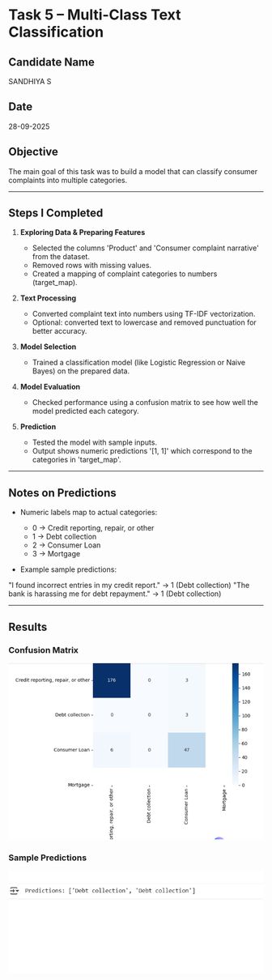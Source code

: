 # Task 5 – Multi-Class Text Classification

## Candidate Name
SANDHIYA S

## Date
28-09-2025

## Objective
The main goal of this task was to build a model that can classify consumer complaints into multiple categories.

---

## Steps I Completed

1. **Exploring Data & Preparing Features**  
   - Selected the columns 'Product' and 'Consumer complaint narrative' from the dataset.  
   - Removed rows with missing values.  
   - Created a mapping of complaint categories to numbers (target_map).

2. **Text Processing**  
   - Converted complaint text into numbers using TF-IDF vectorization.  
   - Optional: converted text to lowercase and removed punctuation for better accuracy.

3. **Model Selection**  
   - Trained a classification model (like Logistic Regression or Naive Bayes) on the prepared data.

4. **Model Evaluation**  
   - Checked performance using a confusion matrix to see how well the model predicted each category.  

5. **Prediction**  
   - Tested the model with sample inputs.  
   - Output shows numeric predictions '[1, 1]' which correspond to the categories in 'target_map'.

---

## Notes on Predictions

- Numeric labels map to actual categories:  
  - 0 → Credit reporting, repair, or other  
  - 1 → Debt collection  
  - 2 → Consumer Loan  
  - 3 → Mortgage  

- Example sample predictions: 
 
"I found incorrect entries in my credit report." → 1 (Debt collection)
"The bank is harassing me for debt repayment." → 1 (Debt collection)

---

## Results

### Confusion Matrix
![Confusion Matrix](confusion_matrix.png)

### Sample Predictions
![Sample Predictions](sample_prediction.png)




